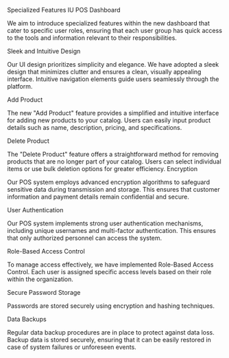 Specialized Features
IU POS
Dashboard 


We aim to introduce specialized features within the new dashboard that cater to specific user roles, ensuring that each user group has quick access to the tools and information relevant to their responsibilities.

Sleek and Intuitive Design

Our UI design prioritizes simplicity and elegance. We have adopted a sleek design that minimizes clutter and ensures a clean, visually appealing interface. Intuitive navigation elements guide users seamlessly through the platform.

Add Product 


The new "Add Product" feature provides a simplified and intuitive interface for adding new products to your catalog. Users can easily input product details such as name, description, pricing, and specifications.

Delete Product

The "Delete Product" feature offers a straightforward method for removing products that are no longer part of your catalog. Users can select individual items or use bulk deletion options for greater efficiency.
Encryption

Our POS system employs advanced encryption algorithms to safeguard sensitive data during transmission and storage. This ensures that customer information and payment details remain confidential and secure.

User Authentication

Our POS system implements strong user authentication mechanisms, including unique usernames and multi-factor authentication. This ensures that only authorized personnel can access the system.

Role-Based Access Control 

To manage access effectively, we have implemented Role-Based Access Control. Each user is assigned specific access levels based on their role within the organization.

Secure Password Storage

Passwords are stored securely using encryption and hashing techniques. 

Data Backups

Regular data backup procedures are in place to protect against data loss. Backup data is stored securely, ensuring that it can be easily restored in case of system failures or unforeseen events.
